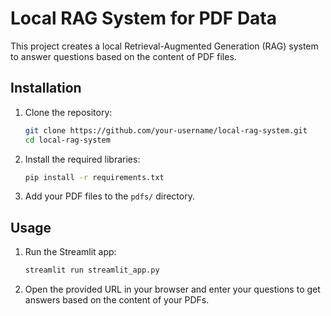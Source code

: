 # Local RAG System for PDF Data

This project creates a local Retrieval-Augmented Generation (RAG) system to answer questions based on the content of PDF files.

## Installation

1. Clone the repository:
   ```bash
   git clone https://github.com/your-username/local-rag-system.git
   cd local-rag-system
   ```

2. Install the required libraries:
   ```bash
   pip install -r requirements.txt
   ```

3. Add your PDF files to the `pdfs/` directory.

## Usage

1. Run the Streamlit app:
   ```bash
   streamlit run streamlit_app.py
   ```

2. Open the provided URL in your browser and enter your questions to get answers based on the content of your PDFs.